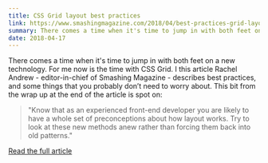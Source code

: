 ```yaml
---
title: CSS Grid layout best practices
link: https://www.smashingmagazine.com/2018/04/best-practices-grid-layout/
summary: There comes a time when it's time to jump in with both feet on a new technology. For me now is the time with CSS Grid. In this article Rachel Andrew, editor in chief of Smashing Magazine, describes best practices, and some things that you probably don't need to worry about.
date: 2018-04-17
---
```


There comes a time when it's time to jump in with both feet on a new technology. For me now is the time with CSS Grid. I this article Rachel Andrew - editor-in-chief of Smashing Magazine - describes best practices, and some things that you probably don’t need to worry about.  This bit from the wrap up at the end of the article is spot on:

<blockquote class="external">"Know that as an experienced front-end developer you are likely to have a whole set of preconceptions about how layout works. Try to look at these new methods anew rather than forcing them back into old patterns."</blockquote>


[Read the full article](https://www.smashingmagazine.com/2018/04/best-practices-grid-layout/)